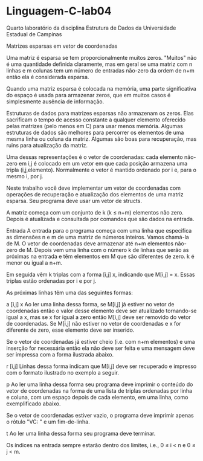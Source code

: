 # Linguagem-C-lab04
Quarto laboratório da disciplina Estrutura de Dados da Universidade Estadual de Campinas

Matrizes esparsas em vetor de coordenadas

Uma matriz é esparsa se tem proporcionalmente muitos zeros. "Muitos" não é uma quantidade definida claramente, mas em geral se uma matriz com n linhas e m colunas tem um número de entradas não-zero da ordem de n+m então ela é considerada esparsa.

Quando uma matriz esparsa é colocada na memória, uma parte significativa do espaço é usada para armazenar zeros, que em muitos casos é simplesmente ausência de informação.

Estruturas de dados para matrizes esparsas não armazenam os zeros. Elas sacrificam o tempo de acesso constante a qualquer elemento oferecido pelas matrizes (pelo menos em C) para usar menos memória. Algumas estruturas de dados são melhores para percorrer os elementos de uma mesma linha ou coluna da matriz. Algumas são boas para recuperação, mas ruins para atualização da matriz.

Uma dessas representações é o vetor de coordenadas: cada elemento não-zero em i,j é colocado em um vetor em que cada posição armazena uma tripla (i,j,elemento). Normalmente o vetor é mantido ordenado por i e, para o mesmo i, por j.

Neste trabalho você deve implementar um vetor de coordenadas com operações de recuperação e atualização dos elementos de uma matriz esparsa. Seu programa deve usar um vetor de structs.

A matriz começa com um conjunto de k (k ≤ n+m) elementos não zero. Depois é atualizada e consultada por comandos que são dados na entrada.

Entrada
A entrada para o programa começa com uma linha que especifica as dimensões n e m de uma matriz de números inteiros. Vamos chamá-la de M. O vetor de coordenadas deve armazenar até n+m elementos não-zero de M.
Depois vem uma linha com o número k de linhas que serão as próximas na entrada e têm elementos em M que são diferentes de zero. k é menor ou igual a n+m.

Em seguida vêm k triplas com a forma [i,j] x, indicando que M[i,j] = x. Essas triplas estão ordenadas por i e por j.

As próximas linhas têm uma das seguintes formas:

a [i,j] x
Ao ler uma linha dessa forma, se M[i,j] já estiver no vetor de coordenadas então o valor desse elemento deve ser atualizado tornando-se igual a x, mas se x for igual a zero então M[i,j] deve ser removido do vetor de coordenadas. Se M[i,j] não estiver no vetor de coordenadas e x for diferente de zero, esse elemento deve ser inserido.

Se o vetor de coordenadas já estiver cheio (i.e. com n+m elementos) e uma inserção for necessária então ela não deve ser feita e uma mensagem deve ser impressa com a forma ilustrada abaixo.

r [i,j]
Linhas dessa forma indicam que M[i,j] deve ser recuperado e impresso com o formato ilustrado no exemplo a seguir.

p
Ao ler uma linha dessa forma seu programa deve imprimir o conteúdo do vetor de coordenadas na forma de uma lista de triplas ordenadas por linha e coluna, com um espaço depois de cada elemento, em uma linha, como exemplificado abaixo.

Se o vetor de coordenadas estiver vazio, o programa deve imprimir apenas o rótulo "VC: " e um fim-de-linha.

t
Ao ler uma linha dessa forma seu programa deve terminar.

Os índices na entrada sempre estarão dentro dos limites, i.e., 0 ≤ i < n e 0 ≤ j < m.
